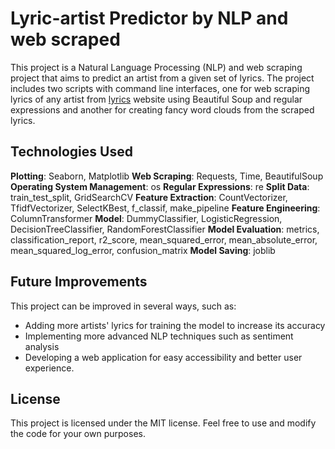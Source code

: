# Lyric-artist Predictor by NLP and web scraped

This project is a Natural Language Processing (NLP) and web scraping project that aims to predict an artist from a given set of lyrics. The project includes two scripts with command line interfaces, one for web scraping lyrics of any artist from [lyrics](https://www.lyrics.com/) website using Beautiful Soup and regular expressions and another for creating fancy word clouds from the scraped lyrics.

## Technologies Used
**Plotting**: Seaborn, Matplotlib
**Web Scraping**: Requests, Time, BeautifulSoup
**Operating System Management**: os
**Regular Expressions**: re
**Split Data**: train_test_split, GridSearchCV
**Feature Extraction**: CountVectorizer, TfidfVectorizer, SelectKBest, f_classif, make_pipeline
**Feature Engineering**: ColumnTransformer
**Model**: DummyClassifier, LogisticRegression, DecisionTreeClassifier, RandomForestClassifier
**Model Evaluation**: metrics, classification_report, r2_score, mean_squared_error, mean_absolute_error, mean_squared_log_error, confusion_matrix
**Model Saving**: joblib

## Future Improvements
This project can be improved in several ways, such as:

* Adding more artists' lyrics for training the model to increase its accuracy
* Implementing more advanced NLP techniques such as sentiment analysis
* Developing a web application for easy accessibility and better user experience.
## License
This project is licensed under the MIT license. Feel free to use and modify the code for your own purposes.
